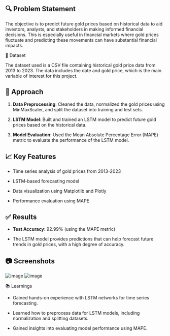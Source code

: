🔍 Problem Statement
--------------------

The objective is to predict future gold prices based on historical data to aid investors, analysts, and stakeholders in making informed financial decisions. This is especially useful in financial markets where gold prices fluctuate and predicting these movements can have substantial financial impacts.

📁 Dataset

The dataset used is a CSV file containing historical gold price data from 2013 to 2023. The data includes the date and gold price, which is the main variable of interest for this project.

🧠 Approach
-----------

1.  **Data Preprocessing**: Cleaned the data, normalized the gold prices using MinMaxScaler, and split the dataset into training and test sets.
    
2.  **LSTM Model**: Built and trained an LSTM model to predict future gold prices based on the historical data.
    
3.  **Model Evaluation**: Used the Mean Absolute Percentage Error (MAPE) metric to evaluate the performance of the LSTM model.
    

📈 Key Features
---------------

*   Time series analysis of gold prices from 2013-2023
    
*   LSTM-based forecasting model
    
*   Data visualization using Matplotlib and Plotly
    
*   Performance evaluation using MAPE
    

✅ Results
---------

*   **Test Accuracy**: 92.99% (using the MAPE metric)
    
*   The LSTM model provides predictions that can help forecast future trends in gold prices, with a high degree of accuracy.
    

📷 Screenshots
--------------
![image](https://github.com/user-attachments/assets/209e4d36-3506-4c78-99ee-b31c0c83cace)
![image](https://github.com/user-attachments/assets/684ad1b9-667f-4ae1-8e3d-af34666aaf2c)


📚 Learnings

*   Gained hands-on experience with LSTM networks for time series forecasting.
    
*   Learned how to preprocess data for LSTM models, including normalization and splitting datasets.
    
*   Gained insights into evaluating model performance using MAPE.
